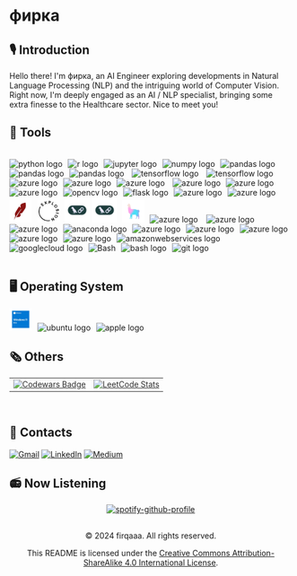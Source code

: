 <!-- <h3 align="left", style="font-family:  Consolas, monospace;"><b>Tech : </b></h3> -->

# фирка

## 🎙️ Introduction

Hello there! I'm фирка, an AI Engineer exploring developments in Natural Language Processing (NLP) and the intriguing world of Computer Vision.  Right now, I'm deeply engaged as an AI / NLP specialist, bringing some extra finesse to the Healthcare sector. Nice to meet you!

## 🔩 Tools
<br>

<div align="center">
<div align="left">
  <img src="https://cdn.jsdelivr.net/gh/devicons/devicon/icons/python/python-original.svg" height="40" alt="python logo"  />
<img width="2" />
  <img src="https://cdn.jsdelivr.net/gh/devicons/devicon/icons/r/r-original.svg" height="40" alt="r logo"  />
<img width="2" />
  <img src="https://cdn.jsdelivr.net/gh/devicons/devicon/icons/jupyter/jupyter-original.svg" height="40" alt="jupyter logo"  />
<img width="2" />
  <img src="https://cdn.jsdelivr.net/gh/devicons/devicon/icons/numpy/numpy-original.svg" height="40" alt="numpy logo"  />
<img width="2" />
  <img src="https://cdn.jsdelivr.net/gh/devicons/devicon/icons/pandas/pandas-original.svg" height="40" width="52" alt="pandas logo"  />
<img width="3">
  <img src="https://pbs.twimg.com/profile_images/1049911508296224770/9R5kP6Ql_200x200.jpg" height="40" width="40" alt="pandas logo"  />
<img width="2" />
  <img src="https://upload.wikimedia.org/wikipedia/commons/thumb/0/05/Scikit_learn_logo_small.svg/1200px-Scikit_learn_logo_small.svg.png" height="40" width="58" alt="pandas logo"/> 
<img width="2" />
  <img src="https://upload.wikimedia.org/wikipedia/commons/thumb/2/2d/Tensorflow_logo.svg/1200px-Tensorflow_logo.svg.png" height="40" width="40" alt="tensorflow logo"/> 
<img width="2" />
  <img src="https://img.stackshare.io/service/5601/keras.png" height="40" width="40" alt="tensorflow logo"/>
<img width="2" />
  <img src="https://freepngimg.com/save/72540-network-neural-recurrent-deep-database-pytorch-artificial/1200x1200" height="40" width="45" alt="azure logo"/>
<img width="2" />
  <img src="https://avatars.githubusercontent.com/u/58386951?v=4&s=400" height="40" width="40" alt="azure logo"  />
<img width="2" />
  <img src="https://pbs.twimg.com/profile_images/1562047178020950017/bgSunJt3_200x200.png" height="40" width="40" alt="azure logo"/>
<img width="2" /> 
  <img src="https://avatars.githubusercontent.com/u/63879146?s=200&v=49" height="40" width="40" alt="azure logo"/>
<img width="2" /> 
  <img style="margin-left:-5px"src="https://p3-juejin.byteimg.com/tos-cn-i-k3u1fbpfcp/60cf481f4fa740f488a56c18048d9167~tplv-k3u1fbpfcp-jj-mark:3024:0:0:0:q75.awebp" height="34" width="45" alt="azure logo"/>
<img width="2" />
  <img src="https://raw.githubusercontent.com/wandb/assets/main/wandb-dots-logo.svg" height="33" width="40" alt="azure logo"/>
<img width="2" />
  <img src="https://cdn.jsdelivr.net/gh/devicons/devicon/icons/opencv/opencv-original.svg" height="40" alt="opencv logo"  />
<img width="2" />
  <img src="https://cdn.jsdelivr.net/gh/devicons/devicon/icons/flask/flask-original.svg" height="40" alt="flask logo"  />
<img width="2" />
  <img src="https://onnxruntime.ai/images/ONNX-Icon.png" height="40" width="40" alt="azure logo"/>
<img width="2" />
    <img src="https://huggingface.co/datasets/huggingface/brand-assets/resolve/main/hf-logo.png" height="40" width="40" alt="azure logo"/>
<img width="2" />
    <img src="./images/5270.png" height="40" width="40" alt="azure logo"/>
<img width="2" />
    <img src="./images/312y9y449.png" height="40" width="40" alt="azure logo"/>
<img width="0.5" />
    <img src="./images/fM5FlvD3_400x400-all.png#gh-dark-mode-only" height="45" width="45" alt="azure logo"/>
    <img src="./images/fM5FlvD3_400x400-all.png#gh-light-mode-only" height="45" width="45" alt="azure logo"/>
<img width="0.5" />
    <img src="./images/oqVQ04b5KiGt5WOWJmYt8.png" height="40" width="40" alt="azure logo"/>
<img width="2" />
    <img src="https://streamlit.io/images/brand/streamlit-mark-color.svg" height="40" width="40" alt="azure logo"/>
<img width="3"> 
    <img src="https://innovationyourself.com/wp-content/uploads/2021/10/rasa.png" height="40" width="40" alt="azure logo" />
<img width="2" />
    <img src="https://miro.medium.com/v2/resize:fit:513/1*aeXlwnOS3DvVHiMVgBZbpQ.png" height="40" width="40" alt="azure logo" />
<img width="2" />
  <img src="https://cdn.jsdelivr.net/gh/devicons/devicon/icons/anaconda/anaconda-original.svg" height="40" alt="anaconda logo"  />
<img width="2" />
    <img src="https://www.bluematador.com/hs-fs/hubfs/blog/new/How%20Many%20Packets%20per%20Second%20PPS%20in%20Amazon%20EC2/BM-EC2-post-icon.png?width=200&name=BM-EC2-post-icon.png" height="40" width="40" alt="azure logo"/>
<img width="2" />
    <img src="https://seeklogo.com/images/A/azure-machine-learning-service-logo-445C459FD8-seeklogo.com.png" height="36" width="30" alt="azure logo"/>
<img width="2" />
    <img src="https://seeklogo.com/images/O/open-ai-logo-8B9BFEDC26-seeklogo.com.png" height="35" width="35" alt="azure logo"/>
<img width="2" />
    <img src="https://seeklogo.com/images/C/chroma-logo-FB287847E7-seeklogo.com.png" height="30" width="38" alt="azure logo"/>
<img width="2" />
  <img src="https://cdn.jsdelivr.net/gh/devicons/devicon/icons/azure/azure-original.svg" height="33" alt="azure logo"  />
<img width="2" />
  <img src="https://cdn.jsdelivr.net/gh/devicons/devicon/icons/amazonwebservices/amazonwebservices-original-wordmark.svg" height="40" alt="amazonwebservices logo"  />
<img width="2" />
  <img src="https://cdn.jsdelivr.net/gh/devicons/devicon/icons/googlecloud/googlecloud-original.svg" height="40" alt="googlecloud logo"  />
<img width="2" />
    <img src="https://cdn3d.iconscout.com/3d/free/thumb/free-docker-5645891-4695749.png?f=webp" alt="Bash" height="50" width="50" />
<img width="2" />
  <img src="https://cdn-icons-png.flaticon.com/256/873/873120.png" height="32" alt="bash logo"  />
<img width="2" />
  <img src="https://cdn.jsdelivr.net/gh/devicons/devicon/icons/git/git-original.svg" height="35" alt="git logo"  />
</div>

</div>

<br>

## 🖥️ <b> Operating System </b>
<div align="left">
  <img src="./images/win11.png" height="40" alt="windows8 logo"  />
  <img width="2" />
  <img src="https://cdn.jsdelivr.net/gh/devicons/devicon/icons/ubuntu/ubuntu-plain.svg" height="40" alt="ubuntu logo"  />
  <img width="2" />
  <img src="https://www.varcap-informatique.net/tutoriels/wp-content/uploads/2021/08/logo-macos-monterey.png" height="40" alt="apple logo"  />
</div>

<!-- ## <b>Statistics</b>

<img src="https://myreadme.vercel.app/api/embed/firqaaa?panels=userstatistics,toplanguages,commitgraph" alt="reimaginedreadme" />

<br> -->


## 🗞️ <b>Others</b>

<table align="center" style="opacity: 0.9;">
    <tr>
        <td>
            <a href="https://www.codewars.com/users/firqaaa">
                <img src="https://www.codewars.com/users/firqaaa/badges/small" alt="Codewars Badge">
            </a>
        </td>
        <td>
            <a href="https://github.com/firqaaa/github-readme">
                <img src="https://leetcode-stats-six.vercel.app/api?username=firqaaa" alt="LeetCode Stats">
            </a>
        </td>
    </tr>
</table>


<br>

<!-- <table align="center">
  <tr>
    <td><img alt="competition" src="https://road-to-kaggle-grandmaster.vercel.app/api/badges/firqaaa/competition/light"></td>
    <td><img alt="dataset" src="https://road-to-kaggle-grandmaster.vercel.app/api/badges/firqaaa/dataset/light"></td>
    <td><img alt="notebook" src="https://road-to-kaggle-grandmaster.vercel.app/api/badges/firqaaa/notebook/light"></td>
    <td><img alt="discussion" src="https://road-to-kaggle-grandmaster.vercel.app/api/badges/firqaaa/discussion/light"></td>
  </tr>
</table> -->

## 📮 <b>Contacts</b>
[![Gmail](https://img.shields.io/badge/-Gmail-c14438?style=flat&logo=Gmail&logoColor=white)](mailto:firqa.arasyi@kalbecorp.com) [![LinkedIn](https://img.shields.io/badge/LinkedIn-%230077B5.svg?logo=linkedin&logoColor=white)](https://linkedin.com/in/firqaana) [![Medium](https://img.shields.io/badge/Medium-12100E?logo=medium&logoColor=white)](https://medium.com/@firqaaa)

###

## 📻 <b>Now Listening </b>
<div align="center">

  [![spotify-github-profile](https://spotify-github-profile.vercel.app/api/view?uid=31ka2ltibsixwhlhexeylvwhep7i&cover_image=true&theme=novatorem&show_offline=true&background_color=121212&interchange=false&bar_color=53b14f&bar_color_cover=true)](https://spotify-github-profile.vercel.app/api/view?uid=31ka2ltibsixwhlhexeylvwhep7i&redirect=true)

</div>

<!-- ## Copyright -->

##
<div align="center">
  © 2024 firqaaa. All rights reserved.

  This README is licensed under the [Creative Commons Attribution-ShareAlike 4.0 International License](https://creativecommons.org/licenses/by-sa/4.0/).
</div>
